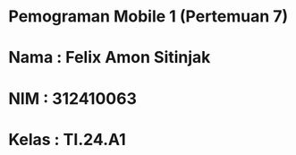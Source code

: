 # Pemograman Mobile 1 (Pertemuan 7)
# Nama : Felix Amon Sitinjak
# NIM : 312410063
# Kelas :   TI.24.A1
